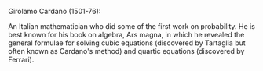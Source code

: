 Girolamo Cardano (1501-76):

An Italian mathematician who did some of the first work on probability.
He is best known for his book on algebra, Ars magna, in which he
revealed the general formulae for solving cubic equations (discovered by
Tartaglia but often known as Cardano's method) and quartic equations
(discovered by Ferrari).
